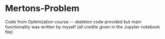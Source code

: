 # Mertons-Problem
Code from Optimization course -- skeleton code provided but main functionality was written by myself (all credits given in the Jupyter notebook file)
